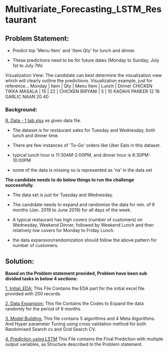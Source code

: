 # Multivariate_Forecasting_LSTM_Restaurant

## Problem Statement:
- Predict top 'Menu Item' and 'Item Qty' for lunch and dinner.

- These predictions need to be for future dates (Monday to Sunday, July 1st to July 7th)

Visualization View: The candidate can best determine the visualization view which will clearly outline the predictions. Visualization example, just for reference...
Monday | Item | Qty | Menu Item | Lunch | Dinner
CHICKEN TIKKA MASALA | 15 | 22 |
CHICKEN BIRYANI | 5 | 10
KADAHI PANEER 12 18
GARLIC NAAN 20 40

### Background:

[R. Data - 1 tab.xlsx](https://github.com/Swapniljagdale156/Multivariate_Forecasting_LSTM_Restaurant-master/blob/main/R.%20Data%20-%201%20tab.xlsx) as given data file.

- The dataset is for restaurant sales for Tuesday and Wednesday, both lunch and dinner time.

- There are few instances of 'To-Go' orders like Uber Eats in this dataset.

- typical lunch hour is 11:30AM-2:00PM, and dinner hour is 6:30PM-10:00PM

- some of the data is missing so is represented as 'na' in the data set

**The candidate needs to do below things to run the challenge successfully.**

- The data set is just for Tuesday and Wednesday.

- The candidate needs to expand and randomise the data for min. of 6 months (Jan. 2019 to June 2019) for all days of the week.

- A typical restaurant has high covers (number of customers) on Wednesday, Weekend Dinner, followed by Weekend Lunch and then relatively low covers for Monday to Friday Lunch.

- the data expansion/randomization should follow the above pattern for number of customers.


## Solution:

**Based on the Problem statement provided, Problem have been sub divided tasks in below 4 sections:**

[1.	Initial_EDA:](https://github.com/Swapniljagdale156/Multivariate_Forecasting_LSTM_Restaurant-master/blob/main/1.%20Initial_EDA.ipynb)
This File Contains the EDA part for the initial excel file provided with 200 records.

[2.	Data Expansion:](https://github.com/Swapniljagdale156/Multivariate_Forecasting_LSTM_Restaurant-master/blob/main/2.%20Data_Expansion.ipynb)
This file Contains the Codes to Expand the data randomly for the period of 6 months.

[3.	Model Building:](https://github.com/Swapniljagdale156/Multivariate_Forecasting_LSTM_Restaurant-master/blob/main/3.%20Model_Building.ipynb)
This file contains 5 algorithms and 4 Meta Algorithms. And Hyper parameter Tuning using cross validation method for both Randomised Search cv and Grid Search CV.

[4.	Prediction using LSTM](https://github.com/Swapniljagdale156/Multivariate_Forecasting_LSTM_Restaurant-master/blob/main/4.%20Prediction_using_LSTM.ipynb)
This File contains the Final Prediction with multiple output variables, as Structure described In the Problem statement. 

